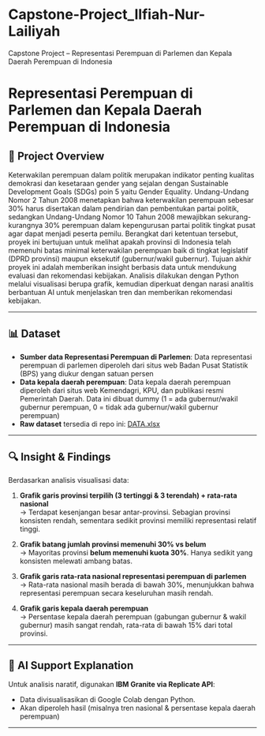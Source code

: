 # Capstone-Project_Ilfiah-Nur-Lailiyah
Capstone Project – Representasi Perempuan di Parlemen dan Kepala Daerah Perempuan di Indonesia

# Representasi Perempuan di Parlemen dan Kepala Daerah Perempuan di Indonesia

## 📖 Project Overview
Keterwakilan perempuan dalam politik merupakan indikator penting kualitas demokrasi dan kesetaraan gender yang sejalan dengan Sustainable Development Goals (SDGs) poin 5 yaitu Gender Equality. Undang-Undang Nomor 2 Tahun 2008 menetapkan bahwa keterwakilan perempuan sebesar 30% harus disertakan dalam pendirian dan pembentukan partai politik, sedangkan Undang-Undang Nomor 10 Tahun 2008 mewajibkan sekurang-kurangnya 30% perempuan dalam kepengurusan partai politik tingkat pusat agar dapat menjadi peserta pemilu. Berangkat dari ketentuan tersebut, proyek ini bertujuan untuk melihat apakah provinsi di Indonesia telah memenuhi batas minimal keterwakilan perempuan baik di tingkat legislatif (DPRD provinsi) maupun eksekutif (gubernur/wakil gubernur). Tujuan akhir proyek ini adalah memberikan insight berbasis data untuk mendukung evaluasi dan rekomendasi kebijakan. Analisis dilakukan dengan Python melalui visualisasi berupa grafik, kemudian diperkuat dengan narasi analitis berbantuan AI untuk menjelaskan tren dan memberikan rekomendasi kebijakan.

---

## 📊 Dataset
- **Sumber data Representasi Perempuan di Parlemen**: Data representasi perempuan di parlemen diperoleh dari situs web Badan Pusat Statistik (BPS) yang diukur dengan satuan persen 
- **Data kepala daerah perempuan**: Data kepala daerah perempuan diperoleh dari situs web Kemendagri, KPU, dan publikasi resmi Pemerintah Daerah. Data ini dibuat dummy (1 = ada gubernur/wakil gubernur perempuan, 0 = tidak ada gubernur/wakil gubernur perempuan)
- **Raw dataset** tersedia di repo ini: [DATA.xlsx](./DATA.xlsx)

---

## 🔍 Insight & Findings
Berdasarkan analisis visualisasi data:

1. **Grafik garis provinsi terpilih (3 tertinggi & 3 terendah) + rata-rata nasional**  
   → Terdapat kesenjangan besar antar-provinsi. Sebagian provinsi konsisten rendah, sementara sedikit provinsi memiliki representasi relatif tinggi.  

2. **Grafik batang jumlah provinsi memenuhi 30% vs belum**  
   → Mayoritas provinsi **belum memenuhi kuota 30%**. Hanya sedikit yang konsisten melewati ambang batas.  

3. **Grafik garis rata-rata nasional representasi perempuan di parlemen**  
   → Rata-rata nasional masih berada di bawah 30%, menunjukkan bahwa representasi perempuan secara keseluruhan masih rendah.  

4. **Grafik garis kepala daerah perempuan**  
   → Persentase kepala daerah perempuan (gabungan gubernur & wakil gubernur) masih sangat rendah, rata-rata di bawah 15% dari total provinsi.  

---

## 🤖 AI Support Explanation
Untuk analisis naratif, digunakan **IBM Granite via Replicate API**:  
- Data divisualisasikan di Google Colab dengan Python.  
- Akan diperoleh hasil (misalnya tren nasional & persentase kepala daerah perempuan)
  

---
